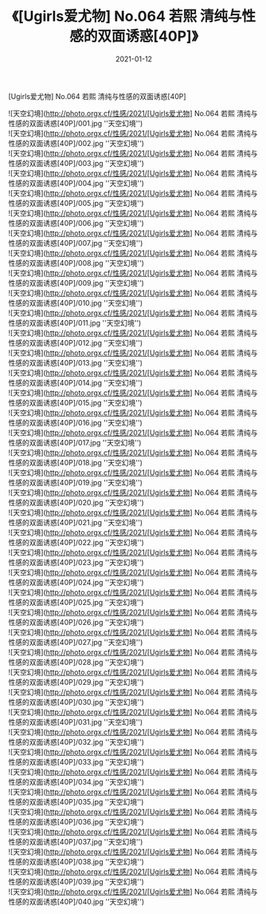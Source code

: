﻿---
layout: post
title:  《[Ugirls爱尤物] No.064 若熙 清纯与性感的双面诱惑[40P]》
date:   2021-01-12
image: http://photo.orgx.cf/性感/2021/[Ugirls爱尤物] No.064 若熙 清纯与性感的双面诱惑[40P]/000.jpg
categories: [美女, 性感, 泳衣]
---

[Ugirls爱尤物] No.064 若熙 清纯与性感的双面诱惑[40P]



![天空幻境](http://photo.orgx.cf/性感/2021/[Ugirls爱尤物] No.064 若熙 清纯与性感的双面诱惑[40P]/001.jpg ''天空幻境'') <br>
![天空幻境](http://photo.orgx.cf/性感/2021/[Ugirls爱尤物] No.064 若熙 清纯与性感的双面诱惑[40P]/002.jpg ''天空幻境'') <br>
![天空幻境](http://photo.orgx.cf/性感/2021/[Ugirls爱尤物] No.064 若熙 清纯与性感的双面诱惑[40P]/003.jpg ''天空幻境'') <br>
![天空幻境](http://photo.orgx.cf/性感/2021/[Ugirls爱尤物] No.064 若熙 清纯与性感的双面诱惑[40P]/004.jpg ''天空幻境'') <br>
![天空幻境](http://photo.orgx.cf/性感/2021/[Ugirls爱尤物] No.064 若熙 清纯与性感的双面诱惑[40P]/005.jpg ''天空幻境'') <br>
![天空幻境](http://photo.orgx.cf/性感/2021/[Ugirls爱尤物] No.064 若熙 清纯与性感的双面诱惑[40P]/006.jpg ''天空幻境'') <br>
![天空幻境](http://photo.orgx.cf/性感/2021/[Ugirls爱尤物] No.064 若熙 清纯与性感的双面诱惑[40P]/007.jpg ''天空幻境'') <br>
![天空幻境](http://photo.orgx.cf/性感/2021/[Ugirls爱尤物] No.064 若熙 清纯与性感的双面诱惑[40P]/008.jpg ''天空幻境'') <br>
![天空幻境](http://photo.orgx.cf/性感/2021/[Ugirls爱尤物] No.064 若熙 清纯与性感的双面诱惑[40P]/009.jpg ''天空幻境'') <br>
![天空幻境](http://photo.orgx.cf/性感/2021/[Ugirls爱尤物] No.064 若熙 清纯与性感的双面诱惑[40P]/010.jpg ''天空幻境'') <br>
![天空幻境](http://photo.orgx.cf/性感/2021/[Ugirls爱尤物] No.064 若熙 清纯与性感的双面诱惑[40P]/011.jpg ''天空幻境'') <br>
![天空幻境](http://photo.orgx.cf/性感/2021/[Ugirls爱尤物] No.064 若熙 清纯与性感的双面诱惑[40P]/012.jpg ''天空幻境'') <br>
![天空幻境](http://photo.orgx.cf/性感/2021/[Ugirls爱尤物] No.064 若熙 清纯与性感的双面诱惑[40P]/013.jpg ''天空幻境'') <br>
![天空幻境](http://photo.orgx.cf/性感/2021/[Ugirls爱尤物] No.064 若熙 清纯与性感的双面诱惑[40P]/014.jpg ''天空幻境'') <br>
![天空幻境](http://photo.orgx.cf/性感/2021/[Ugirls爱尤物] No.064 若熙 清纯与性感的双面诱惑[40P]/015.jpg ''天空幻境'') <br>
![天空幻境](http://photo.orgx.cf/性感/2021/[Ugirls爱尤物] No.064 若熙 清纯与性感的双面诱惑[40P]/016.jpg ''天空幻境'') <br>
![天空幻境](http://photo.orgx.cf/性感/2021/[Ugirls爱尤物] No.064 若熙 清纯与性感的双面诱惑[40P]/017.jpg ''天空幻境'') <br>
![天空幻境](http://photo.orgx.cf/性感/2021/[Ugirls爱尤物] No.064 若熙 清纯与性感的双面诱惑[40P]/018.jpg ''天空幻境'') <br>
![天空幻境](http://photo.orgx.cf/性感/2021/[Ugirls爱尤物] No.064 若熙 清纯与性感的双面诱惑[40P]/019.jpg ''天空幻境'') <br>
![天空幻境](http://photo.orgx.cf/性感/2021/[Ugirls爱尤物] No.064 若熙 清纯与性感的双面诱惑[40P]/020.jpg ''天空幻境'') <br>
![天空幻境](http://photo.orgx.cf/性感/2021/[Ugirls爱尤物] No.064 若熙 清纯与性感的双面诱惑[40P]/021.jpg ''天空幻境'') <br>
![天空幻境](http://photo.orgx.cf/性感/2021/[Ugirls爱尤物] No.064 若熙 清纯与性感的双面诱惑[40P]/022.jpg ''天空幻境'') <br>
![天空幻境](http://photo.orgx.cf/性感/2021/[Ugirls爱尤物] No.064 若熙 清纯与性感的双面诱惑[40P]/023.jpg ''天空幻境'') <br>
![天空幻境](http://photo.orgx.cf/性感/2021/[Ugirls爱尤物] No.064 若熙 清纯与性感的双面诱惑[40P]/024.jpg ''天空幻境'') <br>
![天空幻境](http://photo.orgx.cf/性感/2021/[Ugirls爱尤物] No.064 若熙 清纯与性感的双面诱惑[40P]/025.jpg ''天空幻境'') <br>
![天空幻境](http://photo.orgx.cf/性感/2021/[Ugirls爱尤物] No.064 若熙 清纯与性感的双面诱惑[40P]/026.jpg ''天空幻境'') <br>
![天空幻境](http://photo.orgx.cf/性感/2021/[Ugirls爱尤物] No.064 若熙 清纯与性感的双面诱惑[40P]/027.jpg ''天空幻境'') <br>
![天空幻境](http://photo.orgx.cf/性感/2021/[Ugirls爱尤物] No.064 若熙 清纯与性感的双面诱惑[40P]/028.jpg ''天空幻境'') <br>
![天空幻境](http://photo.orgx.cf/性感/2021/[Ugirls爱尤物] No.064 若熙 清纯与性感的双面诱惑[40P]/029.jpg ''天空幻境'') <br>
![天空幻境](http://photo.orgx.cf/性感/2021/[Ugirls爱尤物] No.064 若熙 清纯与性感的双面诱惑[40P]/030.jpg ''天空幻境'') <br>
![天空幻境](http://photo.orgx.cf/性感/2021/[Ugirls爱尤物] No.064 若熙 清纯与性感的双面诱惑[40P]/031.jpg ''天空幻境'') <br>
![天空幻境](http://photo.orgx.cf/性感/2021/[Ugirls爱尤物] No.064 若熙 清纯与性感的双面诱惑[40P]/032.jpg ''天空幻境'') <br>
![天空幻境](http://photo.orgx.cf/性感/2021/[Ugirls爱尤物] No.064 若熙 清纯与性感的双面诱惑[40P]/033.jpg ''天空幻境'') <br>
![天空幻境](http://photo.orgx.cf/性感/2021/[Ugirls爱尤物] No.064 若熙 清纯与性感的双面诱惑[40P]/034.jpg ''天空幻境'') <br>
![天空幻境](http://photo.orgx.cf/性感/2021/[Ugirls爱尤物] No.064 若熙 清纯与性感的双面诱惑[40P]/035.jpg ''天空幻境'') <br>
![天空幻境](http://photo.orgx.cf/性感/2021/[Ugirls爱尤物] No.064 若熙 清纯与性感的双面诱惑[40P]/036.jpg ''天空幻境'') <br>
![天空幻境](http://photo.orgx.cf/性感/2021/[Ugirls爱尤物] No.064 若熙 清纯与性感的双面诱惑[40P]/037.jpg ''天空幻境'') <br>
![天空幻境](http://photo.orgx.cf/性感/2021/[Ugirls爱尤物] No.064 若熙 清纯与性感的双面诱惑[40P]/038.jpg ''天空幻境'') <br>
![天空幻境](http://photo.orgx.cf/性感/2021/[Ugirls爱尤物] No.064 若熙 清纯与性感的双面诱惑[40P]/039.jpg ''天空幻境'') <br>
![天空幻境](http://photo.orgx.cf/性感/2021/[Ugirls爱尤物] No.064 若熙 清纯与性感的双面诱惑[40P]/040.jpg ''天空幻境'') <br>